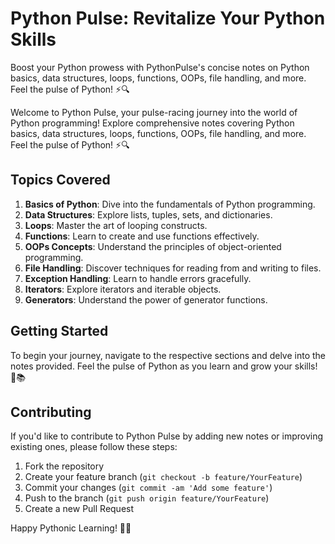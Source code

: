 # Python Pulse: Revitalize Your Python Skills

Boost your Python prowess with PythonPulse's concise notes on Python basics, data structures, loops, functions, OOPs, file handling, and more. Feel the pulse of Python! ⚡🔍

Welcome to Python Pulse, your pulse-racing journey into the world of Python programming! Explore comprehensive notes covering Python basics, data structures, loops, functions, OOPs, file handling, and more. Feel the pulse of Python! ⚡🔍

## Topics Covered

1. **Basics of Python**: Dive into the fundamentals of Python programming.
2. **Data Structures**: Explore lists, tuples, sets, and dictionaries.
3. **Loops**: Master the art of looping constructs.
4. **Functions**: Learn to create and use functions effectively.
5. **OOPs Concepts**: Understand the principles of object-oriented programming.
6. **File Handling**: Discover techniques for reading from and writing to files.
7. **Exception Handling**: Learn to handle errors gracefully.
8. **Iterators**: Explore iterators and iterable objects.
9. **Generators**: Understand the power of generator functions.

## Getting Started

To begin your journey, navigate to the respective sections and delve into the notes provided. Feel the pulse of Python as you learn and grow your skills! 🚀📚

## Contributing

If you'd like to contribute to Python Pulse by adding new notes or improving existing ones, please follow these steps:
1. Fork the repository
2. Create your feature branch (`git checkout -b feature/YourFeature`)
3. Commit your changes (`git commit -am 'Add some feature'`)
4. Push to the branch (`git push origin feature/YourFeature`)
5. Create a new Pull Request

Happy Pythonic Learning! 🎉🐍
